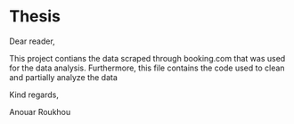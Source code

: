# Thesis

Dear reader,

This project contians the data scraped through booking.com that was used for the data analysis. Furthermore, this file contains the code used to clean and partially analyze the data

Kind regards,

Anouar Roukhou
